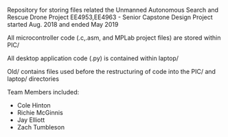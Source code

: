 Repository for storing files related the Unmanned Autonomous Search and Rescue Drone Project
EE4953,EE4963 - Senior Capstone Design
Project started Aug. 2018 and ended May 2019

All microcontroller code (.c,.asm, and MPLab project files) are stored within PIC/

All desktop application code (.py) is contained within laptop/

Old/ contains files used before the restructuring of code into the PIC/ and laptop/ directories

Team Members included:
- Cole Hinton
- Richie McGinnis
- Jay Elliott
- Zach Tumbleson


